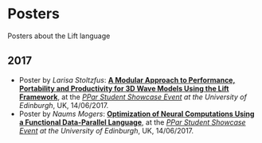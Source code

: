 # Posters
Posters about the Lift language

## 2017

- Poster by _Larisa Stoltzfus_: [**A Modular Approach to Performance, Portability and Productivity for 3D Wave Models Using the Lift Framework**](http://www.lift-project.org/posters/2017/StoltzfusPPar2017Poster.pdf), at the *[PPar Student Showcase Event](http://pervasiveparallelism.inf.ed.ac.uk/events/) at the University of Edinburgh*, UK, 14/06/2017.
- Poster by _Naums Mogers_: [**Optimization of Neural Computations Using a Functional Data-Parallel Language**](http://www.lift-project.org/posters/2017/MogersPPar2017Poster.pdf), at the *[PPar Student Showcase Event](http://pervasiveparallelism.inf.ed.ac.uk/events/) at the University of Edinburgh*, UK, 14/06/2017.
